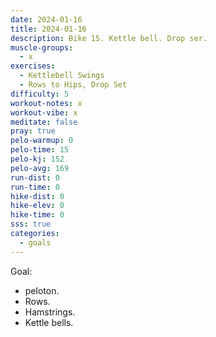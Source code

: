 ```yaml
---
date: 2024-01-16
title: 2024-01-16
description: Bike 15. Kettle bell. Drop ser.
muscle-groups:
  - x
exercises:
  - Kettlebell Swings
  - Rows to Hips, Drop Set
difficulty: 5
workout-notes: x
workout-vibe: x
meditate: false
pray: true
pelo-warmup: 0
pelo-time: 15
pelo-kj: 152
pelo-avg: 169
run-dist: 0
run-time: 0
hike-dist: 0
hike-elev: 0
hike-time: 0
sss: true
categories:
  - goals
---
```

Goal:
- peloton. 
- Rows. 
- Hamstrings. 
- Kettle bells. 